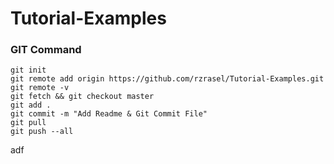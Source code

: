 # Tutorial-Examples

### GIT Command
```git_command
git init
git remote add origin https://github.com/rzrasel/Tutorial-Examples.git
git remote -v
git fetch && git checkout master
git add .
git commit -m "Add Readme & Git Commit File"
git pull
git push --all
```
adf